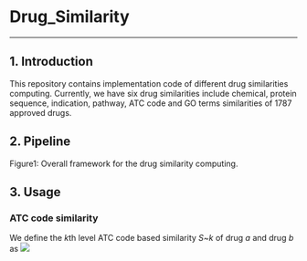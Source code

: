 # Drug_Similarity
------------------
## 1. Introduction
This repository contains implementation code of different drug similarities computing. Currently, we have six drug similarities include chemical, protein sequence, indication, pathway, ATC code and GO terms similarities of 1787 approved drugs.

## 2. Pipeline
Figure1: Overall framework for the drug similarity computing.
## 3. Usage

### ATC code similarity 
We define the *k*th level ATC code based similarity *S~k* of drug *a* and drug *b* as
<img src="http://chart.googleapis.com/chart?cht=tx&chl=S_k(a,b)=\frac{ATC_k(a)\cap ATC_k(b)}{ATC_k(a)\cup ATC_k(b)}" style="border:none;">

